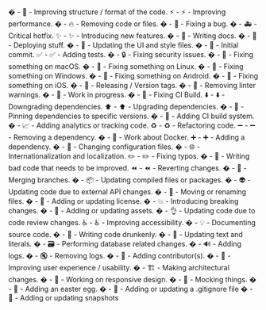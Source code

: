 � - :art: - Improving structure / format of the code.
⚡️ - :zap: - Improving performance.
� - :fire: - Removing code or files.
� - :bug: - Fixing a bug.
� - :ambulance: - Critical hotfix.
✨ - :sparkles: - Introducing new features.
� - :memo: - Writing docs.
� - :rocket: - Deploying stuff.
� - :lipstick: - Updating the UI and style files.
� - :tada: - Initial commit.
✅ - :white_check_mark: - Adding tests.
� - :lock: - Fixing security issues.
� - :apple: - Fixing something on macOS.
� - :penguin: - Fixing something on Linux.
� - :checkered_flag: - Fixing something on Windows.
� - :robot: - Fixing something on Android.
� - :green_apple: - Fixing something on iOS.
� - :bookmark: - Releasing / Version tags.
� - :rotating_light: - Removing linter warnings.
� - :construction: - Work in progress.
� - :green_heart: - Fixing CI Build.
⬇️ - :arrow_down: - Downgrading dependencies.
⬆️ - :arrow_up: - Upgrading dependencies.
� - :pushpin: - Pinning dependencies to specific versions.
� - :construction_worker: - Adding CI build system.
� - :chart_with_upwards_trend: - Adding analytics or tracking code.
♻️ - :recycle: - Refactoring code.
➖ - :heavy_minus_sign: - Removing a dependency.
� - :whale: - Work about Docker.
➕ - :heavy_plus_sign: - Adding a dependency.
� - :wrench: - Changing configuration files.
� - :globe_with_meridians: - Internationalization and localization.
✏️ - :pencil2: - Fixing typos.
� - :hankey: - Writing bad code that needs to be improved.
⏪ - :rewind: - Reverting changes.
� - :twisted_rightwards_arrows: - Merging branches.
� - :package: - Updating compiled files or packages.
� - :alien: - Updating code due to external API changes.
� - :truck: - Moving or renaming files.
� - :page_facing_up: - Adding or updating license.
� - :boom: - Introducing breaking changes.
� - :bento: - Adding or updating assets.
� - :ok_hand: - Updating code due to code review changes.
♿️ - :wheelchair: - Improving accessibility.
� - :bulb: - Documenting source code.
� - :beers: - Writing code drunkenly.
� - :speech_balloon: - Updating text and literals.
� - :card_file_box: - Performing database related changes.
� - :loud_sound: - Adding logs.
� - :mute: - Removing logs.
� - :busts_in_silhouette: - Adding contributor(s).
� - :children_crossing: - Improving user experience / usability.
� - :building_construction: - Making architectural changes.
� - :iphone: - Working on responsive design.
� - :clown_face: - Mocking things.
� - :egg: - Adding an easter egg.
� - :see_no_evil: - Adding or updating a .gitignore file
� - :camera_flash: - Adding or updating snapshots
